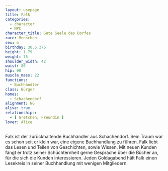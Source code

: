 ```yaml
---
layout: usepage
title: Falk
categories:
  - character
  - NPC
character_title: Gute Seele des Dorfes
race: Menschen
sex: m
birthday: 30.6.376
height: 1.79
weight: 75
shoulder_width: 42
waist: 80
hip: 90
muscle_mass: 22
functions:
  - Buchhändler 
class: Bürger
homes:
  - Schachendorf
alignment: NG
alive: true
relationships:
  - [ Gretchen, Freundin ]
lover: Alice
---
```


Falk ist der zurückhaltende Buchhändler aus Schachendorf. Sein Traum war es schon seit er klein war, eine eigene
Buchhandlung zu führen. Falk liebt das Lesen und Teilen von Geschichten, sowie Wissen. Mit neuen Kunden fängt er trotz
seiner Schüchternheit gerne Gespräche über die Bücher an, für die sich die Kunden interessieren. Jeden Goldagabend hält
Falk einen Lesekreis in seiner Buchhandlung mit wenigen Mitgliedern.